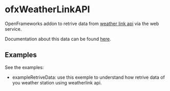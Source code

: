 # ofxWeatherLinkAPI

OpenFrameworks addon to retrive data from [weather link api](https://www.weatherlink.com/) via the web service.

Documentation about this data can be found [here](https://www.weatherlink.com/static/docs/APIdocumentation.pdf).

## Examples

See the examples:

- exampleRetriveData: use this exemple to understand how retrive data of you weather station using weatherlink api.
